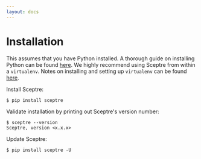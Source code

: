 ```yaml
---
layout: docs
---
```


# Installation

This assumes that you have Python installed. A thorough guide on installing Python can be found [here](http://docs.python-guide.org/en/latest/starting/installation/). We highly recommend using Sceptre from within a `virtualenv`. Notes on installing and setting up `virtualenv` can be found [here](http://docs.python-guide.org/en/latest/dev/virtualenvs/).

Install Sceptre:

```shell
$ pip install sceptre
```

Validate installation by printing out Sceptre's version number:

```shell
$ sceptre --version
Sceptre, version <x.x.x>
```

Update Sceptre:

```shell
$ pip install sceptre -U
```

